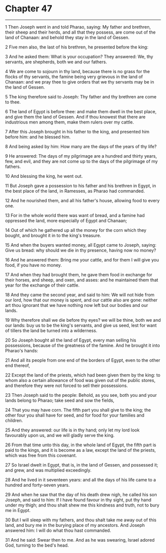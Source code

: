 # Chapter 47

***

1 Then Joseph went in and told Pharao, saying: My father and brethren, their sheep and their herds, and all that they possess, are come out of the land of Chanaan: and behold they stay in the land of Gessen.

2 Five men also, the last of his brethren, he presented before the king:

3 And he asked them: What is your occupation? They answered: We, thy servants, are shepherds, both we and our fathers.

4 We are come to sojourn in thy land, because there is no grass for the flocks of thy servants, the famine being very grievous in the land of Chanaan: and we pray thee to give orders that we thy servants may be in the land of Gessen.

5 The king therefore said to Joseph: Thy father and thy brethren are come to thee.

6 The land of Egypt is before thee: and make them dwell in the best place, and give them the land of Gessen. And if thou knowest that there are industrious men among them, make them rulers over my cattle.

7 After this Joseph brought in his father to the king, and presented him before him: and he blessed him.

8 And being asked by him: How many are the days of the years of thy life?

9 He answered: The days of my pilgrimage are a hundred and thirty years, few, and evil, and they are not come up to the days of the pilgrimage of my fathers.

10 And blessing the king, he went out.

11 But Joseph gave a possession to his father and his brethren in Egypt, in the best place of the land, in Ramesses, as Pharao had commanded.

12 And he nourished them, and all his father's house, allowing food to every one.

13 For in the whole world there was want of bread, and a famine had oppressed the land, more especially of Egypt and Chanaan;

14 Out of which he gathered up all the money for the corn which they bought, and brought it in to the king's treasure.

15 And when the buyers wanted money, all Egypt came to Joseph, saying: Give us bread: why should we die in thy presence, having now no money?

16 And he answered them: Bring me your cattle, and for them I will give you food, if you have no money.

17 And when they had brought them, he gave them food in exchange for their horses, and sheep, and oxen, and asses: and he maintained them that year for the exchange of their cattle.

18 And they came the second year, and said to him: We will not hide from our lord, how that our money is spent, and our cattle also are gone: neither art thou ignorant that we have nothing now left but our bodies and our lands.

19 Why therefore shall we die before thy eyes? we will be thine, both we and our lands: buy us to be the king's servants, and give us seed, lest for want of tillers the land be turned into a wilderness.

20 So Joseph bought all the land of Egypt, every man selling his possessions, because of the greatness of the famine. And he brought it into Pharao's hands:

21 And all its people from one end of the borders of Egypt, even to the other end thereof,

22 Except the land of the priests, which had been given them by the king: to whom also a certain allowance of food was given out of the public stores, and therefore they were not forced to sell their possessions.

23 Then Joseph said to the people: Behold, as you see, both you and your lands belong to Pharao; take seed and sow the fields,

24 That you may have corn. The fifth part you shall give to the king; the other four you shall have for seed, and for food for your families and children.

25 And they answered: our life is in thy hand; only let my lord look favourably upon us, and we will gladly serve the king.

26 From that time unto this day, in the whole land of Egypt, the fifth part is paid to the kings, and it is become as a law, except the land of the priests, which was free from this covenant.

27 So Israel dwelt in Egypt, that is, in the land of Gessen, and possessed it; and grew, and was multiplied exceedingly.

28 And he lived in it seventeen years: and all the days of his life came to a hundred and forty-seven years.

29 And when he saw that the day of his death drew nigh, he called his son Joseph, and said to him: If I have found favour in thy sight, put thy hand under my thigh; and thou shalt shew me this kindness and truth, not to bury me in Egypt.

30 But I will sleep with my fathers, and thou shalt take me away out of this land, and bury me in the burying place of my ancestors. And Joseph answered him: I will do what thou hast commanded.

31 And he said: Swear then to me. And as he was swearing, Israel adored God, turning to the bed's head.

